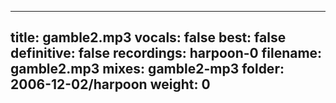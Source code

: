
---
title: gamble2.mp3
vocals: false
best: false
definitive: false
recordings: harpoon-0
filename: gamble2.mp3
mixes: gamble2-mp3
folder: 2006-12-02/harpoon
weight: 0
---
